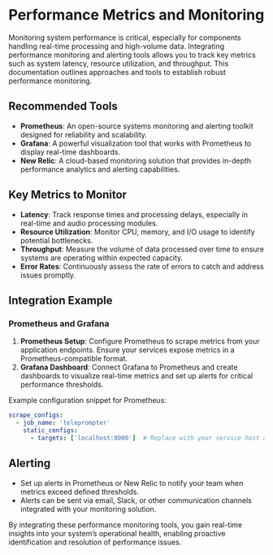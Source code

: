 # Performance Metrics and Monitoring

Monitoring system performance is critical, especially for components handling real-time processing and high-volume data. Integrating performance monitoring and alerting tools allows you to track key metrics such as system latency, resource utilization, and throughput. This documentation outlines approaches and tools to establish robust performance monitoring.

## Recommended Tools
- **Prometheus**: An open-source systems monitoring and alerting toolkit designed for reliability and scalability.
- **Grafana**: A powerful visualization tool that works with Prometheus to display real-time dashboards.
- **New Relic**: A cloud-based monitoring solution that provides in-depth performance analytics and alerting capabilities.

## Key Metrics to Monitor
- **Latency**: Track response times and processing delays, especially in real-time and audio processing modules.
- **Resource Utilization**: Monitor CPU, memory, and I/O usage to identify potential bottlenecks.
- **Throughput**: Measure the volume of data processed over time to ensure systems are operating within expected capacity.
- **Error Rates**: Continuously assess the rate of errors to catch and address issues promptly.

## Integration Example
### Prometheus and Grafana
1. **Prometheus Setup**: Configure Prometheus to scrape metrics from your application endpoints. Ensure your services expose metrics in a Prometheus-compatible format.
2. **Grafana Dashboard**: Connect Grafana to Prometheus and create dashboards to visualize real-time metrics and set up alerts for critical performance thresholds.

Example configuration snippet for Prometheus:
```yaml
scrape_configs:
  - job_name: 'teleprompter'
    static_configs:
      - targets: ['localhost:8000']  # Replace with your service host and port
```

## Alerting
- Set up alerts in Prometheus or New Relic to notify your team when metrics exceed defined thresholds.
- Alerts can be sent via email, Slack, or other communication channels integrated with your monitoring solution.

By integrating these performance monitoring tools, you gain real-time insights into your system’s operational health, enabling proactive identification and resolution of performance issues.
